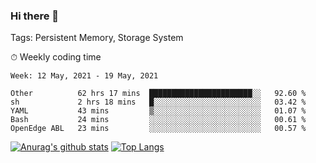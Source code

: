 ### Hi there 👋

Tags: Persistent Memory, Storage System

<!--

[![Anurag's github stats](https://github-readme-stats.vercel.app/api?username=wwyf)](https://github.com/anuraghazra/github-readme-stats)

[![Anurag's github stats](https://github-readme-stats.vercel.app/api?username=wwyf&count_private=true)](https://github.com/anuraghazra/github-readme-stats)


[![Top Langs](https://github-readme-stats.vercel.app/api/top-langs/?username=wwyf&count_private=true&&hide=jupyter%20notebook,html)](https://github.com/anuraghazra/github-readme-stats)



-->


⏱ Weekly coding time

<!--START_SECTION:waka-->
```text
Week: 12 May, 2021 - 19 May, 2021

Other          62 hrs 17 mins  ███████████████████████░░   92.60 % 
sh             2 hrs 18 mins   █░░░░░░░░░░░░░░░░░░░░░░░░   03.42 % 
YAML           43 mins         ▒░░░░░░░░░░░░░░░░░░░░░░░░   01.07 % 
Bash           24 mins         ░░░░░░░░░░░░░░░░░░░░░░░░░   00.61 % 
OpenEdge ABL   23 mins         ░░░░░░░░░░░░░░░░░░░░░░░░░   00.57 % 
```
<!--END_SECTION:waka-->



[![Anurag's github stats](https://github-readme-stats.vercel.app/api?username=wwyf&count_private=true&show_icons=true&hide_border=true)](https://github.com/anuraghazra/github-readme-stats) [![Top Langs](https://github-readme-stats.vercel.app/api/top-langs/?username=wwyf&count_private=true&hide=jupyter%20notebook,html,OpenEdge%20ABL&langs_count=10&layout=compact&hide_border=true)](https://github.com/anuraghazra/github-readme-stats)

<!--

[![willianrod's wakatime stats](https://github-readme-stats.vercel.app/api/wakatime?username=wwyf)](https://github.com/anuraghazra/github-readme-stats)


-->
